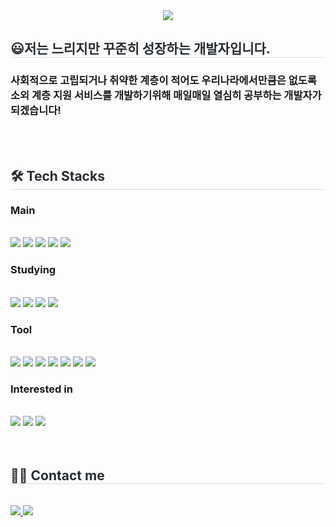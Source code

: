 <div align= "center">
    <img src="https://capsule-render.vercel.app/api?type=soft&color=7709aa&height=120&text=Hi,%20Woncheol's%20Git%20:)&animation=scaleIn&fontColor=ffffff&fontSize=60" />
    </div>
<!--     <div style="text-align: left;"> 
    <h2 style="border-bottom: 1px solid #d8dee4; color: #282d33;"> 😃느리지만 꾸준히 성장하는 개발자입니다. </h2>  
    <div style="font-weight: 700; font-size: 15px; text-align: left; color: #282d33;"> <li> 사회적으로 고립되거나 취약한 계층이 적어도 우리나라에서만큼은 없도록 소외 계층 지원 서비스를 개발하기위해 매일매일 열심히 공부하는 개발자가 되겠습니다! </div> 
    </div> -->
    <div style="text-align: left;">  </div> 
    </div>
    <div style="text-align: left;"> 
    <h2 style="border-bottom: 1px solid #d8dee4; color: #282d33;"> 😃저는 느리지만 꾸준히 성장하는 개발자입니다. </h2>  
<!--     <div style="font-weight: 700; font-size: 15px; text-align: left; color: #282d33;"> <li> 사회적으로 고립되거나 취약한 계층이 적어도 우리나라에서만큼은 없도록 소외 계층 지원 서비스를 개발하기위해 매일매일 열심히 공부하는 개발자가 되겠습니다! </div>  -->
    <h3>사회적으로 고립되거나 취약한 계층이 적어도 우리나라에서만큼은 없도록 소외 계층 지원 서비스를 개발하기위해 매일매일 열심히 공부하는 개발자가 되겠습니다!</h3>
    </div>
    <br><br>
    <div style="text-align: left;">
    <h2 style="border-bottom: 1px solid #d8dee4; color: #282d33;"> 🛠️ Tech Stacks </h2>
    <h3>Main</h3> <br>
    <div style="margin: ; text-align: left;" "text-align: left;">
        <img src="https://img.shields.io/badge/Java-%23ED8B00.svg?style=flat&logo=openjdk&logoColor=white">
        <img src="https://img.shields.io/badge/Spring Boot-6DB33F?style=flat&logo=Spring Boot&logoColor=white">
        <img src="https://img.shields.io/badge/Spring%20Security-6DB33F?style=flat&logo=springsecurity&logoColor=white">
        <img src="https://img.shields.io/badge/JPA-59666C?style=flat&logo=hibernate&logoColor=white">
        <img src="https://img.shields.io/badge/Thymeleaf-%23005C0F.svg?style=flat&logo=Thymeleaf&logoColor=white"> <br>
    <h3>Studying</h3> <br>
        <img src="https://img.shields.io/badge/Javascript-F7DF1E?style=flat&logo=Javascript&logoColor=white">
        <img src="https://img.shields.io/badge/HTML5-E34F26?style=flat&logo=HTML5&logoColor=white">
        <img src="https://img.shields.io/badge/CSS3-1572B6?style=flat&logo=CSS3&logoColor=white">
        <img src="https://img.shields.io/badge/jQuery-0769AD?style=flat&logo=jquery&logoColor=white">
    <h3>Tool</h3> <br>    
        <img src="https://img.shields.io/badge/Git-F05032?style=flat&logo=Git&logoColor=white">
        <img src="https://img.shields.io/badge/Github-181717?style=flat&logo=Github&logoColor=white">
        <img src="https://img.shields.io/badge/Github%20actions-%232671E5.svg?style=flat&logo=githubactions&logoColor=white">
        <img src="https://img.shields.io/badge/AWS-%23FF9900.svg?style=flat&logo=amazon-aws&logoColor=white">
        <img src="https://img.shields.io/badge/MySQL-4479A1?style=flat&logo=MySQL&logoColor=white">
        <img src="https://img.shields.io/badge/Naver%20Works-03C75A?style=flat&logo=naver&logoColor=white"> 
        <img src="https://img.shields.io/badge/chatGPT-74aa9c?style=flat&logo=openai&logoColor=white">
    <h3>Interested in</h3> <br>    
        <img src="https://img.shields.io/badge/Redis-DC382D?style=flat&logo=redis&logoColor=white">
        <img src="https://img.shields.io/badge/Docker-2496ED?style=flat&logo=docker&logoColor=white">
        <img src="https://img.shields.io/badge/Jenkins-D24939?style=flat&logo=jenkins&logoColor=white">
    </div>
    <br><br>
    <div style="text-align: left;">    
    <h2 style="border-bottom: 1px solid #d8dee4; color: #282d33;"> 🧑‍💻 Contact me </h2> <br> 
    <div style="text-align: left;"> 
      <a href=mailto:songwc3@gmail.com> <img src="https://img.shields.io/badge/Gmail-EA4335?style=flat&logo=Gmail&logoColor=white&link=mailto:songwc3@gmail.com"> </a>
      <a href=https://velog.io/@songwc3> <img src="https://img.shields.io/badge/Velog-20C997?style=flat&logo=Velog&logoColor=white&link=https://velog.io/@songwc3"> </a>
    </div>
